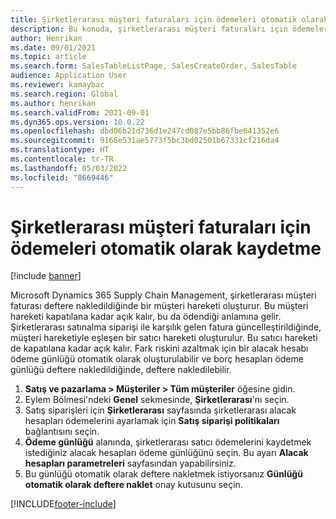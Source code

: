 ```yaml
---
title: Şirketlerarası müşteri faturaları için ödemeleri otomatik olarak kaydetme
description: Bu konuda, şirketlerarası müşteri faturaları için ödemelerin nasıl otomatik olarak kaydedileceği açıklanmaktadır
author: Henrikan
ms.date: 09/01/2021
ms.topic: article
ms.search.form: SalesTableListPage, SalesCreateOrder, SalesTable
audience: Application User
ms.reviewer: kamaybac
ms.search.region: Global
ms.author: henrikan
ms.search.validFrom: 2021-09-01
ms.dyn365.ops.version: 10.0.22
ms.openlocfilehash: dbd06b21d736d1e247cd087e5bb86fbe641352e6
ms.sourcegitcommit: 9166e531ae5773f5bc3bd02501b67331cf216da4
ms.translationtype: HT
ms.contentlocale: tr-TR
ms.lasthandoff: 05/03/2022
ms.locfileid: "8669446"
---
```

# <a name="register-payments-automatically-for-intercompany-customer-invoices"></a>Şirketlerarası müşteri faturaları için ödemeleri otomatik olarak kaydetme

[!include [banner](../../includes/banner.md)]

Microsoft Dynamics 365 Supply Chain Management, şirketlerarası müşteri faturası deftere nakledildiğinde bir müşteri hareketi oluşturur. Bu müşteri hareketi kapatılana kadar açık kalır, bu da ödendiği anlamına gelir. Şirketlerarası satınalma siparişi ile karşılık gelen fatura güncelleştirildiğinde, müşteri hareketiyle eşleşen bir satıcı hareketi oluşturulur. Bu satıcı hareketi de kapatılana kadar açık kalır. Fark riskini azaltmak için bir alacak hesabı ödeme günlüğü otomatik olarak oluşturulabilir ve borç hesapları ödeme günlüğü deftere nakledildiğinde, deftere nakledilebilir.

1. **Satış ve pazarlama \> Müşteriler \> Tüm müşteriler** öğesine gidin.
1. Eylem Bölmesi'ndeki **Genel** sekmesinde, **Şirketlerarası**'nı seçin.
1. Satış siparişleri için **Şirketlerarası** sayfasında şirketlerarası alacak hesapları ödemelerini ayarlamak için **Satış siparişi politikaları** bağlantısını seçin.
1. **Ödeme günlüğü** alanında, şirketlerarası satıcı ödemelerini kaydetmek istediğiniz alacak hesapları ödeme günlüğünü seçin. Bu ayarı **Alacak hesapları parametreleri** sayfasından yapabilirsiniz.
1. Bu günlüğü otomatik olarak deftere nakletmek istiyorsanız **Günlüğü otomatik olarak deftere naklet** onay kutusunu seçin.

[!INCLUDE[footer-include](../../includes/footer-banner.md)]
